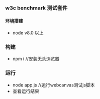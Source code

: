 ### w3c benchmark 测试套件

#### 环境搭建

  * node v8.0 以上

### 构建
  * npm i //安装无头浏览器

### 运行
  * node app.js //运行webcanvas测试js脚本
  * 查看运行结果

  
